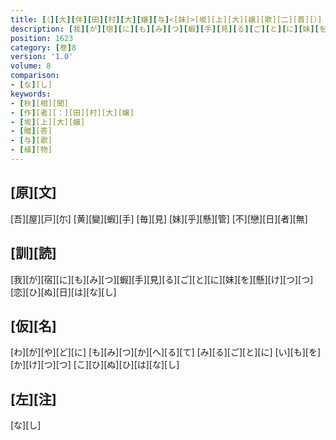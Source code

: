 ```yaml
---
title: [（][大][伴][田][村][大][嬢][与]<[妹]>[坂][上][大][嬢][歌][二][首][）]
description: [我][が][宿][に][も][み][つ][蝦][手][見][る][ご][と][に][妹][を][懸][け][つ][つ][恋][ひ][ぬ][日][は][な][し]
position: 1623
category: [巻]8
version: '1.0'
volume: 8
comparison:
- [な][し]
keywords:
- [秋][相][聞]
- [作][者][：][田][村][大][嬢]
- [坂][上][大][嬢]
- [贈][答]
- [与][歌]
- [植][物]
---
```


## [原][文]

[吾][屋][戸][尓] [黄][變][蝦][手] [毎][見] [妹][乎][懸][管] [不][戀][日][者][無]

## [訓][読]

[我][が][宿][に][も][み][つ][蝦][手][見][る][ご][と][に][妹][を][懸][け][つ][つ][恋][ひ][ぬ][日][は][な][し]

## [仮][名]

[わ][が][や][ど][に] [も][み][つ][か][へ][る][て] [み][る][ご][と][に] [い][も][を][か][け][つ][つ] [こ][ひ][ぬ][ひ][は][な][し]

## [左][注]

[な][し]
